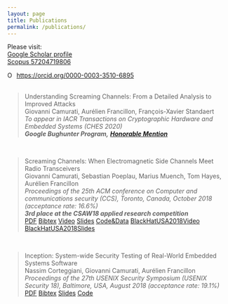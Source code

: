 ```yaml
---
layout: page
title: Publications
permalink: /publications/
---
```


Please visit:<br/>
[Google Scholar profile][1]<br/>
[Scopus 57204719806][2]<br/>
<div itemscope itemtype="https://schema.org/Person"><a itemprop="sameAs" content="https://orcid.org/0000-0003-3510-6895" href="https://orcid.org/0000-0003-3510-6895" target="orcid.widget" rel="me noopener noreferrer" style="vertical-align:top;"><img src="https://orcid.org/sites/default/files/images/orcid_16x16.png" style="width:1em;margin-right:.5em;" alt="ORCID iD icon">https://orcid.org/0000-0003-3510-6895</a></div>

[1]: https://scholar.google.fr/citations?user=id9WAs8AAAAJ&hl=en
[2]: https://www.scopus.com/authid/detail.uri?authorId=57204719806

<!--Generated automatically with pandoc-->
<!--https://tex.stackexchange.com/questions/171793/bibtex-to-html-markdown-etc-using-pandoc-->

<div class="publ">

<!--<h3>2020</h3>-->
<br/>
<div class="row">
  <div class="span12">
    <blockquote>
      <div class="titl">Understanding Screaming Channels: From a Detailed Analysis to Improved Attacks</div>
        <div class="authors">Giovanni Camurati, Aurélien Francillon, François-Xavier Standaert</div>
	   <em>To appear in IACR Transactions on Cryptographic Hardware and Embedded Systems (CHES 2020)</em>
	   <em></em>
       <br>
       <b><em>Google Bughunter Program,</em></b>
       <a href="https://bughunter.withgoogle.com/profile/22a6711b-ddb6-4f2f-91ac-71145c3362ec"><b><em>Honorable Mention</em></b></a>
    </blockquote>
  </div>
</div>

<!--<h3>2018</h3>-->
<br/>
<div class="row">
  <div class="span12">
    <blockquote>
      <div class="titl">Screaming Channels: When Electromagnetic Side Channels Meet Radio Transceivers</div>
        <div class="authors">Giovanni Camurati, Sebastian Poeplau, Marius Muench, Tom Hayes, Aurélien Francillon</div>
	   <em>Proceedings of the 25th ACM conference on Computer and communications security (CCS), Toronto, Canada, October 2018</em>
	   <em>(acceptance rate: 16.6%)</em>
       <br>
       <b><em>3rd place at the CSAW18 applied research competition</em></b>
    <div>
    <a href="http://s3.eurecom.fr/docs/ccs18_camurati.pdf">PDF</a>
    <a href="http://s3.eurecom.fr/bibs/ccs18_camurati.bib">Bibtex</a>
    <a href="https://youtu.be/0IafNH2WHxk">Video</a>
    <a href="http://s3.eurecom.fr/docs/ccs18_camurati_slides.pdf">Slides</a>
    <a href="https://github.com/eurecom-s3/screaming_channels">Code&Data</a>
    <a href="https://youtu.be/K7wqwOzD1Yw">BlackHatUSA2018Video</a>
    <a href="http://s3.eurecom.fr/slides/bh18us_camurati.slides.pdf">BlackHatUSA2018Slides</a>
    </div>
    </blockquote>
  </div>
</div>

<br/>
<div class="row">
  <div class="span12">
    <blockquote>
      <div class="titl">Inception: System-wide Security Testing of Real-World Embedded Systems Software</div>
        <div class="authors">Nassim Corteggiani, Giovanni Camurati, Aurélien Francillon</div>
          <em>Proceedings of the 27th USENIX Security Symposium (USENIX Security 18), Baltimore, USA, August 2018</em>
          <em>(acceptance rate: 19.1%)</em>
    <div>
    <a href="http://s3.eurecom.fr/docs/usenixsec18_corteggiani.pdf">PDF</a>
    <a href="http://s3.eurecom.fr/bibs/usenixsec18_corteggiani.bib">Bibtex</a>
    <a href="http://s3.eurecom.fr/slides/usenixsec18_corteggiani.slides.pdf">Slides</a>
    <a href="https://inception-framework.github.io/inception/">Code</a>
    </div>
    </blockquote>
  </div>
</div>


